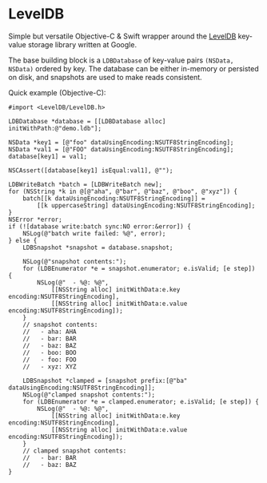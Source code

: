 LevelDB
=======

Simple but versatile Objective-C & Swift wrapper around the [LevelDB][] key-value storage library written at Google.

The base building block is a `LDBDatabase` of key-value pairs `(NSData, NSData)` ordered by key. The database can be either in-memory or persisted on disk, and snapshots are used to make reads consistent.

Quick example (Objective-C):

```objc
#import <LevelDB/LevelDB.h>

LDBDatabase *database = [[LDBDatabase alloc] initWithPath:@"demo.ldb"];

NSData *key1 = [@"foo" dataUsingEncoding:NSUTF8StringEncoding];
NSData *val1 = [@"FOO" dataUsingEncoding:NSUTF8StringEncoding];
database[key1] = val1;

NSCAssert([database[key1] isEqual:val1], @"");

LDBWriteBatch *batch = [LDBWriteBatch new];
for (NSString *k in @[@"aha", @"bar", @"baz", @"boo", @"xyz"]) {
    batch[[k dataUsingEncoding:NSUTF8StringEncoding]] =
        [[k uppercaseString] dataUsingEncoding:NSUTF8StringEncoding];
}
NSError *error;
if (![database write:batch sync:NO error:&error]) {
    NSLog(@"batch write failed: %@", error);
} else {
    LDBSnapshot *snapshot = database.snapshot;

    NSLog(@"snapshot contents:");
    for (LDBEnumerator *e = snapshot.enumerator; e.isValid; [e step]) {
        NSLog(@"  - %@: %@",
            [[NSString alloc] initWithData:e.key encoding:NSUTF8StringEncoding],
            [[NSString alloc] initWithData:e.value encoding:NSUTF8StringEncoding]);
    }
    // snapshot contents:
    //   - aha: AHA
    //   - bar: BAR
    //   - baz: BAZ
    //   - boo: BOO
    //   - foo: FOO
    //   - xyz: XYZ

    LDBSnapshot *clamped = [snapshot prefix:[@"ba" dataUsingEncoding:NSUTF8StringEncoding]];
    NSLog(@"clamped snapshot contents:");
    for (LDBEnumerator *e = clamped.enumerator; e.isValid; [e step]) {
        NSLog(@"  - %@: %@",
            [[NSString alloc] initWithData:e.key encoding:NSUTF8StringEncoding],
            [[NSString alloc] initWithData:e.value encoding:NSUTF8StringEncoding]);
    }
    // clamped snapshot contents:
    //   - bar: BAR
    //   - baz: BAZ
}
```

[LevelDB]: https://github.com/google/leveldb
